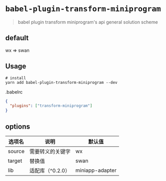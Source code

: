 # `babel-plugin-transform-miniprogram`

> babel plugin transform miniprogram's api general solution scheme

## default

wx => swan

## Usage

```shell
# install
yarn add babel-plugin-transform-miniprogram --dev
```

.babelrc

```json
{
  "plugins": ["transform-miniprogram"]
}
```

## options

| 选项名 | 说明             | 默认值          |
| ------ | ---------------- | --------------- |
| source | 需要转义的关键字 | wx              |
| target | 替换值           | swan            |
| lib    | 适配库（^0.2.0） | miniapp-adapter |


